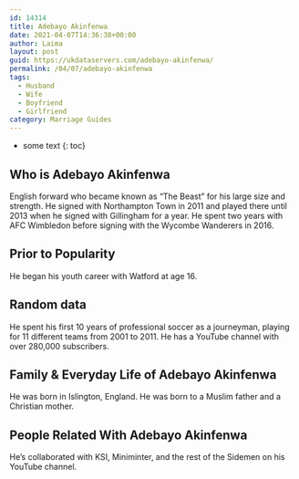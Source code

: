 ```yaml
---
id: 14314
title: Adebayo Akinfenwa
date: 2021-04-07T14:36:38+00:00
author: Laima
layout: post
guid: https://ukdataservers.com/adebayo-akinfenwa/
permalink: /04/07/adebayo-akinfenwa
tags:
  - Husband
  - Wife
  - Boyfriend
  - Girlfriend
category: Marriage Guides
---
```


* some text
{: toc}


## Who is Adebayo Akinfenwa
                  
                  
                  
English forward who became known as &#8220;The Beast&#8221; for his large size and strength. He signed with Northampton Town in 2011 and played there until 2013 when he signed with Gillingham for a year. He spent two years with AFC Wimbledon before signing with the Wycombe Wanderers in 2016.
                  
              
            
              
            
                
                
                
## Prior to Popularity
                  
                  
                  
He began his youth career with Watford at age 16.
                  
              
            
              
            
                
                
                
## Random data
                  
                  
                  
He spent his first 10 years of professional soccer as a journeyman, playing for 11 different teams from 2001 to 2011. He has a YouTube channel with over 280,000 subscribers. 
                  
              
            
              
            
                
                
                
## Family & Everyday Life of Adebayo Akinfenwa
                  
                  
                  
He was born in Islington, England. He was born to a Muslim father and a Christian mother.
                  
              
            
              
            
                
                
                
## People Related With Adebayo Akinfenwa
                  
                  
                  
He&#8217;s collaborated with KSI, Miniminter, and the rest of the Sidemen on his YouTube channel.
                  
              
            
              
            
                
              
            
              
              
            
            
              
            
          
          
          